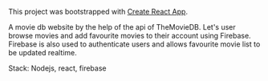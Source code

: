 This project was bootstrapped with [Create React App](https://github.com/facebookincubator/create-react-app).

A movie db website by the help of the api of TheMovieDB. Let's user browse movies and add favourite movies to their account using Firebase. Firebase is also used to authenticate users and allows favourite movie list to be updated realtime.

Stack: Nodejs, react, firebase
